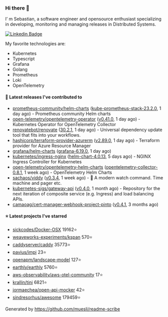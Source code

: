 ### Hi there 👋

I’ m Sebastian, a software engineer and opensource enthusiast specializing in developing, monitoring and managing releases in Distributed Systems.

[![Linkedin Badge](https://img.shields.io/badge/-LinkedIn-blue?style=flat&logo=Linkedin&logoColor=white&link=https://www.linkedin.com/in/sebastian-poxhofer/)](https://www.linkedin.com/in/sebastian-poxhofer/)

My favorite technologies are:
 - Kubernetes
 - Typescript
 - Grafana
 - Golang
 - Prometheus
 - Loki
 - OpenTelemetry




#### 🚀 Latest releases I've contributed to

- [prometheus-community/helm-charts](https://github.com/prometheus-community/helm-charts) ([kube-prometheus-stack-23.2.0](https://github.com/prometheus-community/helm-charts/releases/tag/kube-prometheus-stack-23.2.0), 1 day ago) - Prometheus community Helm charts
- [open-telemetry/opentelemetry-operator](https://github.com/open-telemetry/opentelemetry-operator) ([v0.41.0](https://github.com/open-telemetry/opentelemetry-operator/releases/tag/v0.41.0), 1 day ago) - Kubernetes Operator for OpenTelemetry Collector
- [renovatebot/renovate](https://github.com/renovatebot/renovate) ([30.2.1](https://github.com/renovatebot/renovate/releases/tag/30.2.1), 1 day ago) - Universal dependency update tool that fits into your workflows.
- [hashicorp/terraform-provider-azurerm](https://github.com/hashicorp/terraform-provider-azurerm) ([v2.89.0](https://github.com/hashicorp/terraform-provider-azurerm/releases/tag/v2.89.0), 1 day ago) - Terraform provider for Azure Resource Manager
- [grafana/helm-charts](https://github.com/grafana/helm-charts) ([grafana-6.19.0](https://github.com/grafana/helm-charts/releases/tag/grafana-6.19.0), 1 day ago)
- [kubernetes/ingress-nginx](https://github.com/kubernetes/ingress-nginx) ([helm-chart-4.0.13](https://github.com/kubernetes/ingress-nginx/releases/tag/helm-chart-4.0.13), 5 days ago) - NGINX Ingress Controller for Kubernetes
- [open-telemetry/opentelemetry-helm-charts](https://github.com/open-telemetry/opentelemetry-helm-charts) ([opentelemetry-collector-0.8.1](https://github.com/open-telemetry/opentelemetry-helm-charts/releases/tag/opentelemetry-collector-0.8.1), 1 week ago) - OpenTelemetry Helm Charts
- [sachaos/viddy](https://github.com/sachaos/viddy) ([v0.3.4](https://github.com/sachaos/viddy/releases/tag/v0.3.4), 1 week ago) - 👀 A modern watch command. Time machine and pager etc.
- [kubernetes-sigs/gateway-api](https://github.com/kubernetes-sigs/gateway-api) ([v0.4.0](https://github.com/kubernetes-sigs/gateway-api/releases/tag/v0.4.0), 1 month ago) - Repository for the next iteration of composite service (e.g. Ingress) and load balancing APIs.
- [camaoag/cert-manager-webhook-project-pinto](https://github.com/camaoag/cert-manager-webhook-project-pinto) ([v0.4.1](https://github.com/camaoag/cert-manager-webhook-project-pinto/releases/tag/v0.4.1), 3 months ago)

#### ⭐ Latest projects I've starred

- [sickcodes/Docker-OSX](https://github.com/sickcodes/Docker-OSX}) 19162⭐
- [weaveworks-experiments/kspan](https://github.com/weaveworks-experiments/kspan}) 570⭐
- [caddyserver/caddy](https://github.com/caddyserver/caddy}) 35773⭐
- [pavius/impi](https://github.com/pavius/impi}) 23⭐
- [openapm/landscape-model](https://github.com/openapm/landscape-model}) 127⭐
- [earthly/earthly](https://github.com/earthly/earthly}) 5760⭐
- [aws-observability/aws-otel-community](https://github.com/aws-observability/aws-otel-community}) 17⭐
- [krallin/tini](https://github.com/krallin/tini}) 6821⭐
- [jormaechea/open-api-mocker](https://github.com/jormaechea/open-api-mocker}) 42⭐
- [sindresorhus/awesome](https://github.com/sindresorhus/awesome}) 179459⭐



Generated by https://github.com/muesli/readme-scribe
